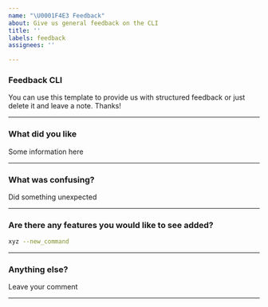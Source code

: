 ```yaml
---
name: "\U0001F4E3 Feedback"
about: Give us general feedback on the CLI
title: ''
labels: feedback
assignees: ''

---
```


### Feedback CLI

You can use this template to provide us with structured feedback or just delete it and leave a note. Thanks!

---

### What did you like

Some information here

---

### What was confusing?

Did something unexpected

---

### Are there any features you would like to see added?

```sh
xyz --new_command
```

---

### Anything else?

Leave your comment

---
